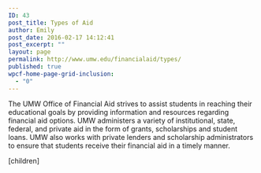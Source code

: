 ```yaml
---
ID: 43
post_title: Types of Aid
author: Emily
post_date: 2016-02-17 14:12:41
post_excerpt: ""
layout: page
permalink: http://www.umw.edu/financialaid/types/
published: true
wpcf-home-page-grid-inclusion:
  - "0"
---
```

The UMW Office of  Financial Aid strives to assist students in reaching their educational goals by providing information and resources regarding financial aid options. UMW administers a variety of institutional, state, federal, and private aid in the form of grants, scholarships and student loans.  UMW also works with private lenders and scholarship administrators to ensure that students receive their financial aid in a timely manner.

[children]
